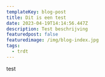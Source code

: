 ```yaml
---
templateKey: blog-post
title: Dit is een test
date: 2023-04-19T14:14:56.447Z
description: Test beschrijving
featuredpost: false
featuredimage: /img/blog-index.jpg
tags:
  - trdt
---
```

t﻿est